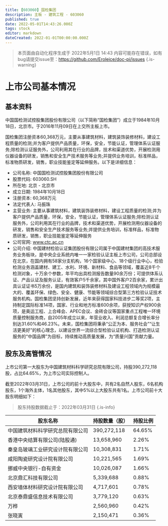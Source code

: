 ```yaml
---
title: [603060] 国检集团
description: 主板 - 建筑工程 - 603060
published: true
date: 2022-05-01T14:43:26.000Z
tags: stock
editor: markdown
dateCreated: 2022-01-01T00:00:00.000Z
---
```


> 本页面由自动化程序生成于 2022年5月1日 14:43
> 内容可能存在错误，如有bug请提交issue至：https://github.com/Eroleice/doc-pi/issues
{.is-warning}

# 上市公司基本情况

## 基本资料

中国国检测试控股集团股份有限公司（以下简称“国检集团”）成立于1984年10月18日，北京市。于2016年11月09日在上交所主板上市。

国检集团注册资本60,368万元，主要从事建筑材料，建筑装饰装修材料，建设工程质量的检测;并为客户提供产品质量，环保，安全，节能认证，管理体系认证服务;除检测认证服务外，公司利用其在行业的品牌，技术和渠道优势，开展检测用仪器设备的研发，销售和安全生产技术服务等业务;并提供业务培训，标准样品，标准物质研发，销售，职业技能鉴定等延伸服务。以下是详细信息：

- 公司名称: 中国国检测试控股集团股份有限公司
- 股票代码: 603060.SH
- 所在地: 北京 - 北京市
- 成立日期: 1984年10月18日
- 注册资本: 60,368万元
- 法定代表人: 马振珠
- 主营业务: 主要从事建筑材料，建筑装饰装修材料，建设工程质量的检测;并为客户提供产品质量，环保，安全，节能认证，管理体系认证服务;除检测认证服务外，公司利用其在行业的品牌，技术和渠道优势，开展检测用仪器设备的研发，销售和安全生产技术服务等业务;并提供业务培训，标准样品，标准物质研发，销售，职业技能鉴定等延伸服务
- 公司官网: www.ctc.ac.cn
- 公司介绍: 中国建材检验认证集团股份有限公司属于中国建材集团的高技术服务业务板块，是中央企业系统内唯一一家检验认证主板上市公司，公司总部设在北京，在国内拥有58家分支机构，16个国家级中心、18个级行业中心，检验检测业务涵盖建材、建工、水利、环境、新材料、食品等领域，覆盖近8千个检测对象，十万余个参数，年平均出具检测报告数量90余万份；可提供体系认证、产品认证及服务认证，有效客户5千余家，其中国外客户2百余家，累计出具认证证书5万余份，是国内建筑和装饰装修材料及建设工程领域内为规模最大的、覆盖环保、绿色、安全、健康、节能等领域综合型第三方检验认证技术服务机构。国检集团坚持创新发展，近年来获得国家科技进步二等奖2项，主持制定国际标准14项，国家、行业和地方标准600余项，获授知识产权900余项，是奥运工程、上合峰会、APEC会议、金砖会议等国家重点工程唯一环境质量控制服务商，自2005年成立以来，年营业收入、利润总额复合增长率分别达31.60%和46.23%。未来，国检集团将秉承“公正为本、服务社会”“让生活更美好”的核心理念，以建设世界一流综合型检验认证机构、打造检测认证服务的“中国品牌”为目标，持续推动高质量发展，为“质量兴国”贡献力量。


## 股东及高管情况

上市公司第一大股东为中国建筑材料科学研究总院有限公司，持股390,272,118股，占比64.65%，为上市公司实际控制人。

截至2022年03月31日，上市公司的前十大股东中，共有2名自然人股东，6名机构股东，1个海外主体，1名其他股东，其中5%以上大股东共有1名。上市公司前十大股东明细如下：

> 股东持股数据截止于：2022年03月31日
{.is-info}

| 股东名称 | 持股数量（股） | 持股比例 |
| --- | --- | --- |
| 中国建筑材料科学研究总院有限公司 | 390,272,118 | 64.65% |
| 香港中央结算有限公司(陆股通) | 13,658,960 | 2.26% |
| 秦皇岛玻璃工业研究设计院有限公司 | 10,308,831 | 1.71% |
| 咸阳陶瓷研究设计院有限公司 | 10,221,565 | 1.69% |
| 挪威中央银行-自有资金 | 10,026,087 | 1.66% |
| 北京鼎汇科技有限公司 | 5,339,688 | 0.88% |
| 西安墙体材料研究设计院有限公司 | 4,717,601 | 0.78% |
| 北京泰鼎盛信息技术有限公司 | 3,779,120 | 0.63% |
| 万桦 | 2,560,960 | 0.42% |
| 张晓寅 | 2,150,471 | 0.36% |




